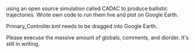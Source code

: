 using an open source simulation called CADAC to produce ballistic trajectories. Wrote own code to run them live and plot on Google Earth.

Primary_Controller.kml needs to be dragged into Google Earth.

Please execuse the massive amount of globals, comments, and diorder. It's still in writing.
